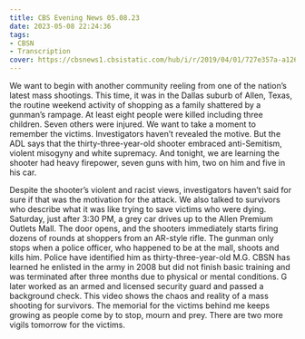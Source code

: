 ```yaml
---
title: CBS Evening News 05.08.23
date: 2023-05-08 22:24:36
tags:
- CBSN
- Transcription
cover: https://cbsnews1.cbsistatic.com/hub/i/r/2019/04/01/727e357a-a126-4138-a2c5-4d3222669d57/thumbnail/640x360/3ff2761028dc5c65cc4f07acd54bcd5c/cbsn2-logo-1920x1080.jpg
---
```

We want to begin with another community reeling from one of the nation’s latest mass shootings. This time, it was in the Dallas suburb of Allen, Texas, the routine weekend activity of shopping as a family shattered by a gunman’s rampage. At least eight people were killed including three children. Seven others were injured. We want to take a moment to remember the victims. Investigators haven’t revealed the motive. But the ADL says that the thirty-three-year-old shooter embraced anti-Semitism, violent misogyny and white supremacy. And tonight, we are learning the shooter had heavy firepower, seven guns with him, two on him and five in his car. 

Despite the shooter’s violent and racist views, investigators haven’t said for sure if that was the motivation for the attack. We also talked to survivors who describe what it was like trying to save victims who were dying. Saturday, just after 3:30 PM, a grey car drives up to the Allen Premium Outlets Mall. The door opens, and the shooters immediately starts firing dozens of rounds at shoppers from an AR-style rifle. The gunman only stops when a police officer, who happened to be at the mall, shoots and kills him. Police have identified him as thirty-three-year-old M.G. CBSN has learned he enlisted in the army in 2008 but did not finish basic training and was terminated after three months due to physical or mental conditions. G later worked as an armed and licensed security guard and passed a background check. This video shows the chaos and reality of a mass shooting for survivors. The memorial for the victims behind me keeps growing as people come by to stop, mourn and prey. There are two more vigils tomorrow for the victims. 
